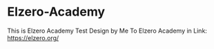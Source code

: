 # Elzero-Academy
This is Elzero Academy Test Design by Me To Elzero Academy in Link: https://elzero.org/
